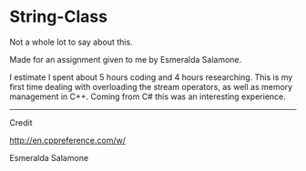 # String-Class
Not a whole lot to say about this.


Made for an assignment given to me by Esmeralda Salamone.


I estimate I spent about 5 hours coding and 4 hours researching. This is my first time dealing with overloading the stream operators, as well as memory management in C++. Coming from C# this was an interesting experience.

___

Credit


http://en.cppreference.com/w/


Esmeralda Salamone
